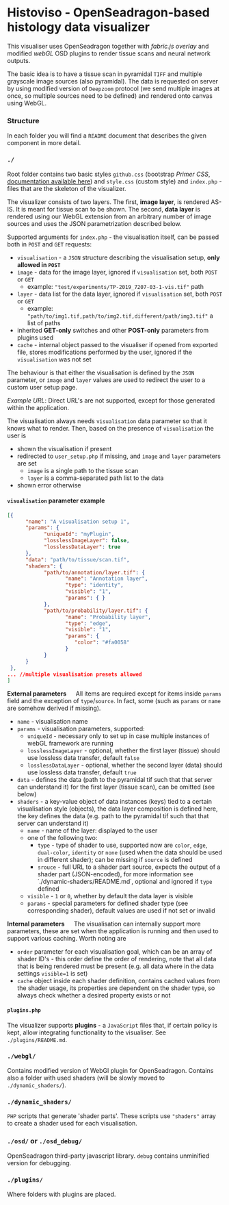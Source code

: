 # Histoviso - OpenSeadragon-based histology data visualizer

This visualiser uses OpenSeadragon together with _fabric.js overlay_ and modified _webGL_ OSD plugins to render 
tissue scans and neural network outputs.

The basic idea is to have a tissue scan in pyramidal `TIFF` and multiple grayscale image sources (also pyramidal).
The data is requested on server by using modified version of `Deepzoom` protocol (we send multiple images at once, so
multiple sources need to be defined) and rendered onto canvas using WebGL.


### Structure

In each folder you will find a `README` document that describes the given component in more detail.

### `./`
Root folder contains two basic styles `github.css` (bootstrap _Primer CSS_, [documentation available here](https://primer.style/css)) and `style.css` (custom style) and `index.php` - files 
that are the skeleton of the visualizer. 

The visualizer consists of two layers. The first, **image layer**, is rendered AS-IS. It is meant for tissue scan
to be shown. The second, **data layer** is rendered using our WebGL extension from an arbitrary number of image sources
 and uses the JSON parametrization described below.

Supported arguments for `index.php` - the visualisation itself, can be passed both in `POST` and `GET` requests:
- `visualisation` - a `JSON` structure describing the visualisation setup, **only allowed in `POST`**
- `image` - data for the image layer, ignored if `visualisation` set, both `POST` or `GET`
    - example: `"test/experiments/TP-2019_7207-03-1-vis.tif"` path
- `layer` - data list for the data layer, ignored if `visualisation` set, both `POST` or `GET`
    - example: `"path/to/img1.tif,path/to/img2.tif,different/path/img3.tif"` a list of paths
- inherited **GET-only** switches and other **POST-only** parameters from plugins used
- `cache` - internal object passed to the visualiser if opened from exported file, stores modifications performed by the user, 
ignored if the `visualisation` was not set

The behaviour is that either the visualisation is defined by the `JSON` parameter, or `image` and `layer` values
are used to redirect the user to a custom user setup page.


_Example URL_: Direct URL's are not supported, except for those generated within the application.


The visualisation always needs `visualisation` data parameter so that it knows what to render.
Then, based on the presence of `visualisation` the user is
- shown the visualisation if present
- redirected to `user_setup.php` if missing, and `image` and `layer` parameters are set
    - `image` is a single path to the tissue scan
    - `layer` is a comma-separated path list to the data
- shown error otherwise

#### ``visualisation`` parameter example
````JSON
[{    
      "name": "A visualisation setup 1",
      "params": {
            "uniqueId": "myPlugin",
            "losslessImageLayer": false,
            "losslessDataLayer": true
      }, 
      "data": "path/to/tissue/scan.tif",
      "shaders": {
            "path/to/annotation/layer.tif": { 
                   "name": "Annotation layer",
                   "type": "identity", 
                   "visible": "1", 
                   "params": { }
            },
            "path/to/probability/layer.tif": {
                   "name": "Probability layer",
                   "type": "edge", 
                   "visible": "1", 
                   "params": { 
                      "color": "#fa0058"
                   }
            }
      }
 },
... //multiple visualisation presets allowed
]
````
**External parameters** &emsp;
All items are required except for items inside `params` field and the exception of `type`/`source`. 
In fact, some (such as `params` or `name` are somehow derived if missing).
- `name` - visualisation name
- `params` - visualisation parameters, supported:
    - `uniqueId` - necessary only to set up in case multiple instances of webGL framework are running
    - `losslessImageLayer` - optional, whether the first layer (tissue) should use lossless data transfer, default `false`
    - `losslessDataLayer` - optional, whether the second layer (data) should use lossless data transfer, default `true`
- `data` - defines the data (path to the pyramidal tif such that that server can understand it) for the first layer (tissue scan), can be omitted (see below)
- `shaders` - a key-value object of data instances (keys) tied to a certain visualisation style (objects), the data layer composition is defined here, 
the key defines the data (e.g. path to the pyramidal tif such that that server can understand it)
    - `name` - name of the layer: displayed to the user
    - one of the following two:
        - `type` - type of shader to use, supported now are `color`, `edge`, `dual-color`, `identity` or `none` (used when the data should be used in different shader); can be missing if `source` is defined
        - `srouce` - full URL to a shader part source, expects the output of a shader part (JSON-encoded), for more information see ˙./dynamic-shaders/README.md˙, optional and ignored if `type` defined
    - `visible` -  `1` or `0`, whether by default the data layer is visible
    - `params` - special parameters for defined shader type (see corresponding shader), default values are used if not set or invalid

**Internal parameters** &emsp;
The visualisation can internally support more parameters, these are set when the application is running and then used to
support various caching. Worth noting are
- `order` parameter for each visualisation goal, which can be an array of shader ID's - this order define the order of rendering, note that all data that is being
rendered must be present (e.g. all data where in the data settings `visible=1` is set)
- `cache` object inside each shader definition, contains cached values from the shader usage, its properties are dependent on the
shader type, so always check whether a desired property exists or not

####  `plugins.php`
The visualizer supports **plugins** - a `JavaScript` files that, if certain policy is kept, allow integrating functionality
to the visualiser. See `./plugins/README.md`.

### `./webgl/`
Contains modified version of WebGl plugin for OpenSeadragon. Contains also a folder with used shaders (will be slowly moved to `./dynamic_shaders/`).

### `./dynamic_shaders/`
`PHP` scripts that generate 'shader parts'. These scripts use `"shaders"` array to create a shader used for each visualisation.

### `./osd/` or `./osd_debug/`
OpenSeadragon third-party javascript library. `debug` contains unminified version for debugging.

### `./plugins/`
Where folders with plugins are placed.

